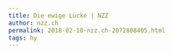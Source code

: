 ```yaml
---
title: Die ewige Lücke | NZZ
author: nzz.ch
permalink: 2018-02-10-nzz.ch-2072808405.html
tags: hy
---
```


